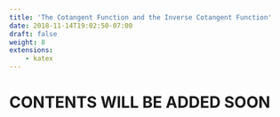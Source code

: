 ```yaml
---
title: 'The Cotangent Function and the Inverse Cotangent Function'
date: 2018-11-14T19:02:50-07:00
draft: false
weight: 8
extensions:
    - katex
---
```


<h1>CONTENTS WILL BE ADDED SOON</h1>
